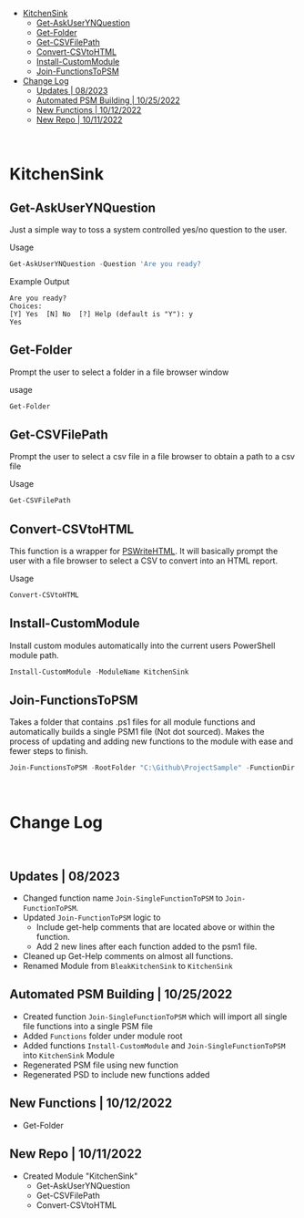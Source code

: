 - [KitchenSink](#kitchensink)
  - [Get-AskUserYNQuestion](#get-askuserynquestion)
  - [Get-Folder](#get-folder)
  - [Get-CSVFilePath](#get-csvfilepath)
  - [Convert-CSVtoHTML](#convert-csvtohtml)
  - [Install-CustomModule](#install-custommodule)
  - [Join-FunctionsToPSM](#join-functionstopsm)
- [Change Log](#change-log)
  - [Updates | 08/2023](#updates--082023)
  - [Automated PSM Building | 10/25/2022](#automated-psm-building--10252022)
  - [New Functions | 10/12/2022](#new-functions--10122022)
  - [New Repo | 10/11/2022](#new-repo--10112022)

<br>

# KitchenSink

## Get-AskUserYNQuestion

Just a simple way to toss a system controlled yes/no question to the user.

Usage

```powershell
Get-AskUserYNQuestion -Question 'Are you ready?
```

Example Output
```
Are you ready?
Choices:
[Y] Yes  [N] No  [?] Help (default is "Y"): y
Yes
```

## Get-Folder

Prompt the user to select a folder in a file browser window

usage

```powershell
Get-Folder
```

## Get-CSVFilePath

Prompt the user to select a csv file in a file browser to obtain a path to a csv file

Usage

```powershell
Get-CSVFilePath
```

## Convert-CSVtoHTML

This function is a wrapper for [PSWriteHTML](https://www.powershellgallery.com/packages/PSWriteHTML/0.0.158). It will basically prompt the user with a file browser to select a CSV to convert into an HTML report.

Usage

```powershell
Convert-CSVtoHTML
```

## Install-CustomModule

Install custom modules automatically into the current users PowerShell module path.

```powershell
Install-CustomModule -ModuleName KitchenSink
```

## Join-FunctionsToPSM

Takes a folder that contains .ps1 files for all module functions and automatically builds a single PSM1 file (Not dot sourced).
Makes the process of updating and adding new functions to the module with ease and fewer steps to finish.

```powershell
Join-FunctionsToPSM -RootFolder "C:\Github\ProjectSample" -FunctionDir "Functions"
```

<br>

# Change Log

<br>

## Updates | 08/2023

- Changed function name `Join-SingleFunctionToPSM` to `Join-FunctionToPSM`.
- Updated `Join-FunctionToPSM` logic to 
  - Include get-help comments that are located above or within the function.
  - Add 2 new lines after each function added to the psm1 file.
- Cleaned up Get-Help comments on almost all functions.
- Renamed Module from `BleakKitchenSink` to `KitchenSink`

## Automated PSM Building | 10/25/2022

- Created function `Join-SingleFunctionToPSM` which will import all single file functions into a single PSM file
- Added `Functions` folder under module root
- Added functions `Install-CustomModule` and `Join-SingleFunctionToPSM` into `KitchenSink` Module
- Regenerated PSM file using new function
- Regenerated PSD to include new functions added

## New Functions | 10/12/2022

- Get-Folder

## New Repo | 10/11/2022

- Created Module "KitchenSink"
  - Get-AskUserYNQuestion
  - Get-CSVFilePath
  - Convert-CSVtoHTML